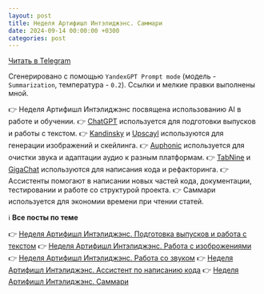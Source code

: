 ```yaml
---
layout: post
title: Неделя Артифишл Интэлиджэнс. Саммари
date: 2024-09-14 00:00:00 +0300
categories: post
---
```


[Читать в Telegram](https://t.me/fluttermiddlepodcast/344)

Сгенерировано с помощью `YandexGPT Prompt mode` (модель - `Summarization`, температура - `0.2`). Ссылки и мелкие правки
выполнены мной.

👉 Неделя Артифишл Интэлиджэнс посвящена использованию AI в работе и обучении.
👉 [ChatGPT](https://openai.com/chatgpt/) используется для подготовки выпусков и работы с текстом.
👉 [Kandinsky](http://www.sberbank.com/promo/kandinsky/) и [Upscayl](https://upscayl.org/) используются для генерации
изображений и скейлинга.
👉 [Auphonic](https://auphonic.com/engine/) используется для очистки звука и адаптации аудио к разным платформам.
👉 [TabNine](https://www.tabnine.com/) и [GigaChat](https://giga.chat/) используются для написания кода и рефакторинга.
👉 Ассистенты помогают в написании новых частей кода, документации, тестировании и работе со структурой проекта.
👉 Саммари используется для экономии времени при чтении статей.

ℹ️ **Все посты по теме**

👉 [Неделя Артифишл Интэлиджэнс. Подготовка выпусков и работа с текстом](https://t.me/fluttermiddlepodcast/340)
👉 [Неделя Артифишл Интэлиджэнс. Работа с изоброжениями](https://t.me/fluttermiddlepodcast/341)
👉 [Неделя Артифишл Интэлиджэнс. Работа со звуком](https://t.me/fluttermiddlepodcast/342)
👉 [Неделя Артифишл Интэлиджэнс. Ассистент по написанию кода](https://t.me/fluttermiddlepodcast/343)
👉 [Неделя Артифишл Интэлиджэнс. Саммари](https://t.me/fluttermiddlepodcast/344)
